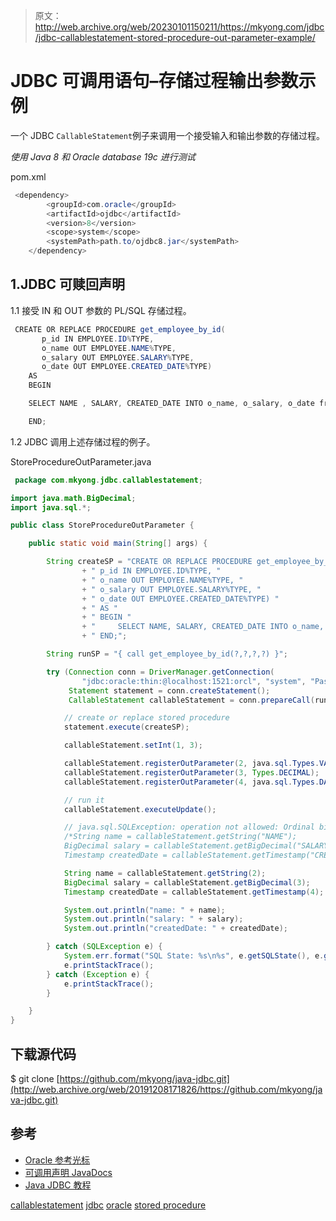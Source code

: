 > 原文：<http://web.archive.org/web/20230101150211/https://mkyong.com/jdbc/jdbc-callablestatement-stored-procedure-out-parameter-example/>

# JDBC 可调用语句–存储过程输出参数示例

一个 JDBC `CallableStatement`例子来调用一个接受输入和输出参数的存储过程。

*使用 Java 8 和 Oracle database 19c 进行测试*

pom.xml

```java
 <dependency>
		<groupId>com.oracle</groupId>
		<artifactId>ojdbc</artifactId>
		<version>8</version>
		<scope>system</scope>
		<systemPath>path.to/ojdbc8.jar</systemPath>
	</dependency> 
```

## 1.JDBC 可赎回声明

1.1 接受 IN 和 OUT 参数的 PL/SQL 存储过程。

```java
 CREATE OR REPLACE PROCEDURE get_employee_by_id(
	   p_id IN EMPLOYEE.ID%TYPE,
       o_name OUT EMPLOYEE.NAME%TYPE,
	   o_salary OUT EMPLOYEE.SALARY%TYPE,
	   o_date OUT EMPLOYEE.CREATED_DATE%TYPE)
    AS
    BEGIN

    SELECT NAME , SALARY, CREATED_DATE INTO o_name, o_salary, o_date from EMPLOYEE WHERE ID = p_id;

    END; 
```

1.2 JDBC 调用上述存储过程的例子。

StoreProcedureOutParameter.java

```java
 package com.mkyong.jdbc.callablestatement;

import java.math.BigDecimal;
import java.sql.*;

public class StoreProcedureOutParameter {

    public static void main(String[] args) {

        String createSP = "CREATE OR REPLACE PROCEDURE get_employee_by_id( "
                + " p_id IN EMPLOYEE.ID%TYPE, "
                + " o_name OUT EMPLOYEE.NAME%TYPE, "
                + " o_salary OUT EMPLOYEE.SALARY%TYPE, "
                + " o_date OUT EMPLOYEE.CREATED_DATE%TYPE) "
                + " AS "
                + " BEGIN "
                + "     SELECT NAME, SALARY, CREATED_DATE INTO o_name, o_salary, o_date from EMPLOYEE WHERE ID = p_id; "
                + " END;";

        String runSP = "{ call get_employee_by_id(?,?,?,?) }";

        try (Connection conn = DriverManager.getConnection(
                "jdbc:oracle:thin:@localhost:1521:orcl", "system", "Password123");
             Statement statement = conn.createStatement();
             CallableStatement callableStatement = conn.prepareCall(runSP)) {

            // create or replace stored procedure
            statement.execute(createSP);

            callableStatement.setInt(1, 3);

            callableStatement.registerOutParameter(2, java.sql.Types.VARCHAR);
            callableStatement.registerOutParameter(3, Types.DECIMAL);
            callableStatement.registerOutParameter(4, java.sql.Types.DATE);

            // run it
            callableStatement.executeUpdate();

            // java.sql.SQLException: operation not allowed: Ordinal binding and Named binding cannot be combined!
            /*String name = callableStatement.getString("NAME");
            BigDecimal salary = callableStatement.getBigDecimal("SALARY");
            Timestamp createdDate = callableStatement.getTimestamp("CREATED_DATE");*/

            String name = callableStatement.getString(2);
            BigDecimal salary = callableStatement.getBigDecimal(3);
            Timestamp createdDate = callableStatement.getTimestamp(4);

            System.out.println("name: " + name);
            System.out.println("salary: " + salary);
            System.out.println("createdDate: " + createdDate);

        } catch (SQLException e) {
            System.err.format("SQL State: %s\n%s", e.getSQLState(), e.getMessage());
            e.printStackTrace();
        } catch (Exception e) {
            e.printStackTrace();
        }

    }
} 
```

## 下载源代码

$ git clone [https://github.com/mkyong/java-jdbc.git](http://web.archive.org/web/20191208171826/https://github.com/mkyong/java-jdbc.git)

## 参考

*   [Oracle 参考光标](http://web.archive.org/web/20191208171826/http://www.oradev.com/ref_cursor.jsp)
*   [可调用声明 JavaDocs](http://web.archive.org/web/20191208171826/https://docs.oracle.com/javase/8/docs/api/java/sql/CallableStatement.html)
*   [Java JDBC 教程](http://web.archive.org/web/20191208171826/https://www.mkyong.com/tutorials/jdbc-tutorials/)

[callablestatement](http://web.archive.org/web/20191208171826/https://www.mkyong.com/tag/callablestatement/) [jdbc](http://web.archive.org/web/20191208171826/https://www.mkyong.com/tag/jdbc/) [oracle](http://web.archive.org/web/20191208171826/https://www.mkyong.com/tag/oracle/) [stored procedure](http://web.archive.org/web/20191208171826/https://www.mkyong.com/tag/stored-procedure/)<input type="hidden" id="mkyong-current-postId" value="8328">







